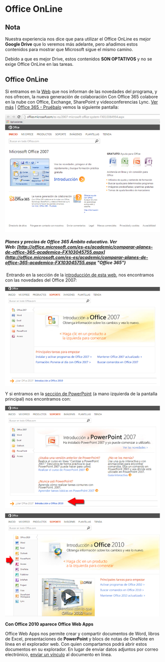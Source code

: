 # Office OnLine

## Nota

Nuestra experiencia nos dice que para utilizar el Office OnLine es mejor **Google Drive** que lo veremos más adelante, pero añadimos estos contenidos para mostrar que Microsoft sigue el mismo camino.

Debido a que es mejor Drive, estos contenidos **SON OPTATIVOS** y no se exige Office OnLine en las tareas.

## Office OnLine

Si entramos en la [Web](http://office.microsoft.com/es-es/2007-microsoft-office-system-FX010064954.aspx) que nos informan de las novedades del programa, y nos ofrecen, la nueva generación de colaboración Con Office 365 colabore en la nube con Office, Exchange, SharePoint y videoconferencias Lync. [Ver más](http://office.microsoft.com/es-es/redir/XT102843340.aspx) | [Office 365 - Pruébalo](http://office.microsoft.com/es-es/redir/XT102857483.aspx) vemos la siguiente pantalla:


![Web Office 2007, C.Barrabés, captura web](img/weboffice2007.png "Web Office 2007")

##### Planes y precios de Office 365 Ámbito educativo. Ver Web: **[http://office.microsoft.com/es-es/academic/comparar-planes-de-office-365-academico-FX103045755.aspx](http://office.microsoft.com/es-es/academic/comparar-planes-de-office-365-academico-FX103045755.aspx "Office 365")**

 Entrando en la sección de la i[ntroducción de esta web](http://office.microsoft.com/es-es/support/introduccion-a-microsoft-office-2007-FX010105508.aspx), nos encontramos con las novedades del Office 2007:


![Introducción, C.Barrabés, montaje captura web](img/introcuccion0ffice2007.png "Introducción")

Y si entramos en la [sección de PowerPoint](http://office.microsoft.com/es-es/powerpoint-help/obtener-ayuda-plantillas-cursos-y-contenido-adicional-en-linea-HP010047453.aspx) (a mano izquierda de la pantalla principal) nos encontramos con:


![Introducción, C.Barrabés, montaje captura web](img/introduccion.png "Introducción")

![2010, C.Barrabés, montaje captura web](img/introduccion2010.png "2010")

**Con Office 2010 aparece Office Web Apps**

Office Web Apps nos permite crear y compartir documentos de Word, libros de Excel, presentaciones de **PowerPoint** y blocs de notas de OneNote en línea en el explorador web. Con quien compartamos podrá abrir estos documentos en su explorador. En lugar de enviar datos adjuntos por correo electrónico, [envíar un vínculo](http://office.microsoft.com/es-es/web-apps-help/redir/HA101820121.aspx?CTT=5&origin=HA101785172) al documento en línea.

